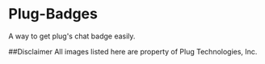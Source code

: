 # Plug-Badges
A way to get plug's chat badge easily.

##Disclaimer
All images listed here are property of Plug Technologies, Inc.
